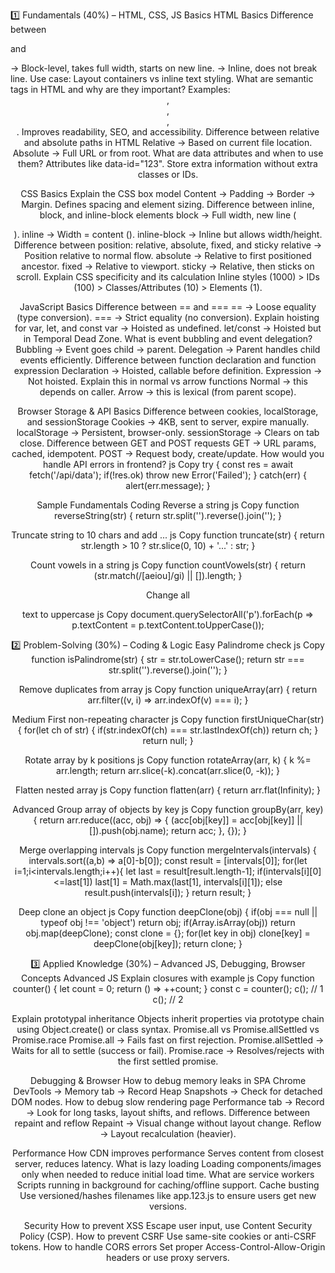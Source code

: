 
1️⃣ Fundamentals (40%) – HTML, CSS, JS Basics
HTML Basics
Difference between <div> and <span>
<div> → Block-level, takes full width, starts on new line.
<span> → Inline, does not break line.
Use case: Layout containers vs inline text styling.
What are semantic tags in HTML and why are they important?
Examples: <header>, <footer>, <article>, <section>.
Improves readability, SEO, and accessibility.
Difference between relative and absolute paths in HTML
Relative → Based on current file location.
Absolute → Full URL or from root.
What are data attributes and when to use them?
Attributes like data-id="123".
Store extra information without extra classes or IDs.

CSS Basics
Explain the CSS box model
Content → Padding → Border → Margin.
Defines spacing and element sizing.
Difference between inline, block, and inline-block elements
block → Full width, new line (<div>).
inline → Width = content (<span>).
inline-block → Inline but allows width/height.
Difference between position: relative, absolute, fixed, and sticky
relative → Position relative to normal flow.
absolute → Relative to first positioned ancestor.
fixed → Relative to viewport.
sticky → Relative, then sticks on scroll.
Explain CSS specificity and its calculation
Inline styles (1000) > IDs (100) > Classes/Attributes (10) > Elements (1).

JavaScript Basics
Difference between == and ===
== → Loose equality (type conversion).
=== → Strict equality (no conversion).
Explain hoisting for var, let, and const
var → Hoisted as undefined.
let/const → Hoisted but in Temporal Dead Zone.
What is event bubbling and event delegation?
Bubbling → Event goes child → parent.
Delegation → Parent handles child events efficiently.
Difference between function declaration and function expression
Declaration → Hoisted, callable before definition.
Expression → Not hoisted.
Explain this in normal vs arrow functions
Normal → this depends on caller.
Arrow → this is lexical (from parent scope).

Browser Storage & API Basics
Difference between cookies, localStorage, and sessionStorage
Cookies → 4KB, sent to server, expire manually.
localStorage → Persistent, browser-only.
sessionStorage → Clears on tab close.
Difference between GET and POST requests
GET → URL params, cached, idempotent.
POST → Request body, create/update.
How would you handle API errors in frontend?
js
Copy
try {
  const res = await fetch('/api/data');
  if(!res.ok) throw new Error('Failed');
} catch(err) {
  alert(err.message);
}



Sample Fundamentals Coding
Reverse a string
js
Copy
function reverseString(str) {
  return str.split('').reverse().join('');
}

Truncate string to 10 chars and add ...
js
Copy
function truncate(str) {
  return str.length > 10 ? str.slice(0, 10) + '...' : str;
}

Count vowels in a string
js
Copy
function countVowels(str) {
  return (str.match(/[aeiou]/gi) || []).length;
}

Change all <p> text to uppercase
js
Copy
document.querySelectorAll('p').forEach(p => p.textContent = p.textContent.toUpperCase());


2️⃣ Problem-Solving (30%) – Coding & Logic
Easy
Palindrome check
js
Copy
function isPalindrome(str) {
  str = str.toLowerCase();
  return str === str.split('').reverse().join('');
}

Remove duplicates from array
js
Copy
function uniqueArray(arr) {
  return arr.filter((v, i) => arr.indexOf(v) === i);
}


Medium
First non-repeating character
js
Copy
function firstUniqueChar(str) {
  for(let ch of str) {
    if(str.indexOf(ch) === str.lastIndexOf(ch)) return ch;
  }
  return null;
}

Rotate array by k positions
js
Copy
function rotateArray(arr, k) {
  k %= arr.length;
  return arr.slice(-k).concat(arr.slice(0, -k));
}

Flatten nested array
js
Copy
function flatten(arr) {
  return arr.flat(Infinity);
}


Advanced
Group array of objects by key
js
Copy
function groupBy(arr, key) {
  return arr.reduce((acc, obj) => {
    (acc[obj[key]] = acc[obj[key]] || []).push(obj.name);
    return acc;
  }, {});
}

Merge overlapping intervals
js
Copy
function mergeIntervals(intervals) {
  intervals.sort((a,b) => a[0]-b[0]);
  const result = [intervals[0]];
  for(let i=1;i<intervals.length;i++){
    let last = result[result.length-1];
    if(intervals[i][0]<=last[1]) last[1] = Math.max(last[1], intervals[i][1]);
    else result.push(intervals[i]);
  }
  return result;
}

Deep clone an object
js
Copy
function deepClone(obj) {
  if(obj === null || typeof obj !== 'object') return obj;
  if(Array.isArray(obj)) return obj.map(deepClone);
  const clone = {};
  for(let key in obj) clone[key] = deepClone(obj[key]);
  return clone;
}


3️⃣ Applied Knowledge (30%) – Advanced JS, Debugging, Browser Concepts
Advanced JS
Explain closures with example
js
Copy
function counter() {
  let count = 0;
  return () => ++count;
}
const c = counter();
c(); // 1
c(); // 2

Explain prototypal inheritance
Objects inherit properties via prototype chain using Object.create() or class syntax.
Promise.all vs Promise.allSettled vs Promise.race
Promise.all → Fails fast on first rejection.
Promise.allSettled → Waits for all to settle (success or fail).
Promise.race → Resolves/rejects with the first settled promise.

Debugging & Browser
How to debug memory leaks in SPA
Chrome DevTools → Memory tab → Record Heap Snapshots → Check for detached DOM nodes.
How to debug slow rendering page
Performance tab → Record → Look for long tasks, layout shifts, and reflows.
Difference between repaint and reflow
Repaint → Visual change without layout change.
Reflow → Layout recalculation (heavier).

Performance
How CDN improves performance
Serves content from closest server, reduces latency.
What is lazy loading
Loading components/images only when needed to reduce initial load time.
What are service workers
Scripts running in background for caching/offline support.
Cache busting
Use versioned/hashes filenames like app.123.js to ensure users get new versions.

Security
How to prevent XSS
Escape user input, use Content Security Policy (CSP).
How to prevent CSRF
Use same-site cookies or anti-CSRF tokens.
How to handle CORS errors
Set proper Access-Control-Allow-Origin headers or use proxy servers.

